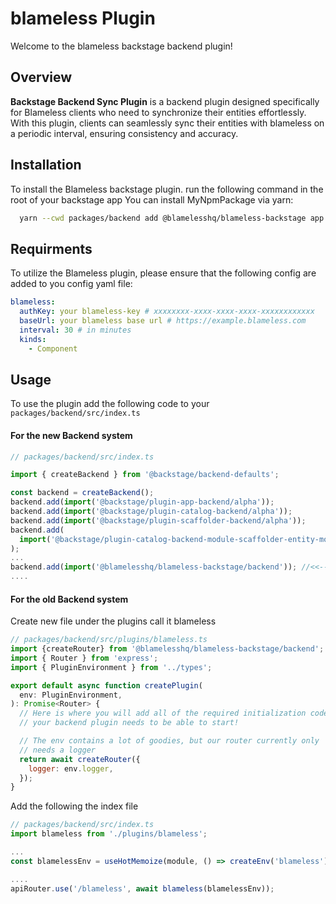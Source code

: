 # blameless Plugin

Welcome to the blameless backstage backend plugin!


## Overview

**Backstage Backend Sync Plugin** is a backend plugin designed specifically for Blameless clients who need to synchronize their entities effortlessly. 
With this plugin, clients can seamlessly sync their entities with blameless on a periodic interval, ensuring consistency and accuracy.


## Installation

To install the Blameless backstage plugin.
run the following command in the root of your backstage app
You can install MyNpmPackage via yarn:

```bash
  yarn --cwd packages/backend add @blamelesshq/blameless-backstage app
```
 
## Requirments

To utilize the Blameless plugin, please ensure that the following config are added to you config yaml file:


```yaml
blameless:
  authKey: your blameless-key # xxxxxxxx-xxxx-xxxx-xxxx-xxxxxxxxxxxx
  baseUrl: your blameless base url # https://example.blameless.com
  interval: 30 # in minutes
  kinds:
    - Component
```

## Usage

To use the plugin add the following code to your 
``` packages/backend/src/index.ts ```

#### For the new Backend system
  ```Javascript
  // packages/backend/src/index.ts

  import { createBackend } from '@backstage/backend-defaults';

  const backend = createBackend();
  backend.add(import('@backstage/plugin-app-backend/alpha'));
  backend.add(import('@backstage/plugin-catalog-backend/alpha'));
  backend.add(import('@backstage/plugin-scaffolder-backend/alpha'));
  backend.add(
    import('@backstage/plugin-catalog-backend-module-scaffolder-entity-model'),
  );
  ... 
  backend.add(import('@blamelesshq/blameless-backstage/backend')); //<<-- Add the blameless plugin 
  ....

  ```


#### For the old Backend system

  Create new file under the plugins call it blameless
  ```Javascript
  // packages/backend/src/plugins/blameless.ts
  import {createRouter} from '@blamelesshq/blameless-backstage/backend';
  import { Router } from 'express';
  import { PluginEnvironment } from '../types';

  export default async function createPlugin(
    env: PluginEnvironment,
  ): Promise<Router> {
    // Here is where you will add all of the required initialization code that
    // your backend plugin needs to be able to start!

    // The env contains a lot of goodies, but our router currently only
    // needs a logger
    return await createRouter({
      logger: env.logger,
    });
  }
  ```
  Add the following the index file
  ```Javascript
  // packages/backend/src/index.ts
  import blameless from './plugins/blameless';

  ...
  const blamelessEnv = useHotMemoize(module, () => createEnv('blameless'));
  
  ....
  apiRouter.use('/blameless', await blameless(blamelessEnv));
  ```
